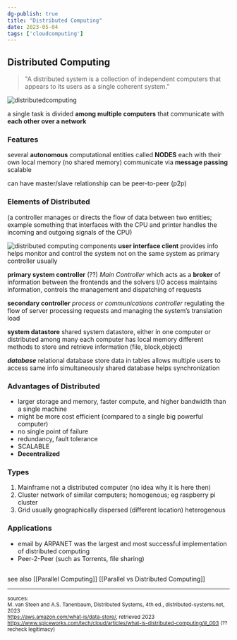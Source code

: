 ```yaml
---
dg-publish: true
title: "Distributed Computing"
date: 2023-05-04
tags: ['cloudcomputing']
---
```


## Distributed Computing 

> "A distributed system is a collection of independent computers that appears to its users as a single coherent system."

 ![distributedcomputing](images/distributedcomputing.svg)

a single task is divided **among multiple computers** that communicate with **each other over a network** 

### Features 
several **autonomous** computational entities called **NODES**
each with their own local memory (no shared memory)
communicate via **message passing** 
scalable  

can have master/slave relationship
can be peer-to-peer (p2p)

### Elements of Distributed 

(a controller manages or directs the flow of data between two entities; example something that interfaces with the CPU and printer 
handles the incoming and outgoing signals of the CPU)

![distributed computing components](images/distributedcomputingcomponents.svg)
**user interface client** 
	provides info 
	helps monitor and control the system
	not on the same system as primary controller usually

**primary system controller** (??)
_Main Controller_ 
which acts as a **broker** of information between the frontends and the solvers
I/O access 
maintains information, controls the management and dispatching of requests

**secondary controller**
	*process or communications controller* 
	regulating the flow of server processing requests and managing the system’s translation load

**system datastore** 
	shared system datastore, either in one computer or distributed among many 
	each computer has local memory 
	different methods to store and retrieve information (file, block,object)

***database*** 
	relational database 
	store data in tables
	allows multiple users to access same info simultaneously 
	shared database helps synchronization

### Advantages of Distributed  
- larger storage and memory, faster compute, and higher bandwidth than a single machine
- might be more cost efficient (compared to a single big powerful computer)
- no single point of failure
- redundancy, fault tolerance 
- SCALABLE 
- **Decentralized**

### Types 
1. Mainframe
   not a distributed computer (no idea why it is here then)
2. Cluster 
   network of similar computers; homogenous; 
   eg raspberry pi cluster 
3. Grid 
   usually geographically dispersed (different location)
   heterogenous


### Applications 
- email by ARPANET was the largest and most successful implementation of distributed computing 
- Peer-2-Peer (such as Torrents, file sharing)
##
see also
[[Parallel Computing]]
[[Parallel vs Distributed Computing]]

--- 
<sub>sources: <br>
M. van Steen and A.S. Tanenbaum, Distributed Systems, 4th ed., distributed-systems.net, 2023 <br>
https://aws.amazon.com/what-is/data-store/, retrieved 2023 <br>
https://www.spiceworks.com/tech/cloud/articles/what-is-distributed-computing/#_003 (?? recheck legitimacy)
</sub>
